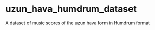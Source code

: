 uzun_hava_humdrum_dataset
=========================

A dataset of music scores of the uzun hava form in Humdrum format

